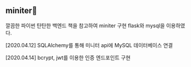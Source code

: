 ## miniter🐣

깔끔한 파이썬 탄탄한 백엔드 책을 참고하여 miniter 구현
flask와 mysql을 이용하였다.

[2020.04.12] SQLAlchemy를 통해 미니터 api에 MySQL 데이터베이스 연결

[2020.04.14] bcrypt, jwt를 이용한 인증 엔드포인트 구현

